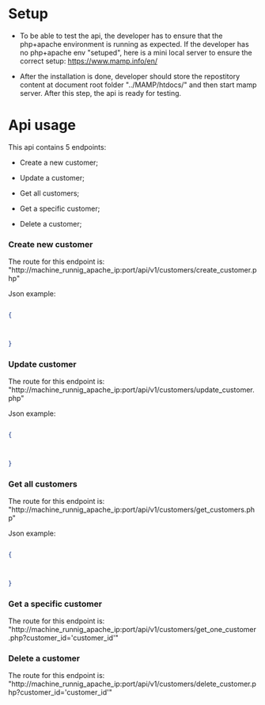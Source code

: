 # Setup

 

- To be able to test the api, the developer has to ensure that the php+apache environment is running as expected. If the developer has no php+apache env "setuped", here is a mini local server to ensure the correct setup: https://www.mamp.info/en/

- After the installation is done, developer should store the repostitory content at document root folder "../MAMP/htdocs/" and then start mamp server. After this step, the api is ready for testing.

 

# Api usage

 

This api contains 5 endpoints:

 

* Create a new customer;

* Update a customer;

* Get all customers;

* Get a specific customer;

* Delete a customer;

 

### Create new customer

The route for this endpoint is: "http://machine_runnig_apache_ip:port/api/v1/customers/create_customer.php"

Json example:

```json

{

 

}

```

 

### Update customer

The route for this endpoint is: "http://machine_runnig_apache_ip:port/api/v1/customers/update_customer.php"

 

Json example:

```json

{

 

}

```

 

### Get all customers

The route for this endpoint is: "http://machine_runnig_apache_ip:port/api/v1/customers/get_customers.php"

 

Json example:

```json

{

 

}

```

 

### Get a specific customer

The route for this endpoint is: "http://machine_runnig_apache_ip:port/api/v1/customers/get_one_customer.php?customer_id='customer_id'"

 

 

### Delete a customer

The route for this endpoint is: "http://machine_runnig_apache_ip:port/api/v1/customers/delete_customer.php?customer_id='customer_id'"
